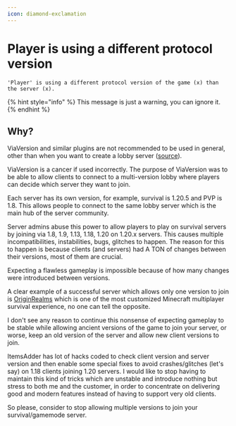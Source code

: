 ```yaml
---
icon: diamond-exclamation
---
```


# Player is using a different protocol version

`'Player' is using a different protocol version of the game (x) than the server (x).`

{% hint style="info" %}
This message is just a warning, you can ignore it.
{% endhint %}

## Why?

ViaVersion and similar plugins are not recommended to be used in general, other than when you want to create a lobby server ([source](https://github.com/PluginBugs/Issues-ItemsAdder/issues/3683)).

ViaVersion is a cancer if used incorrectly. The purpose of ViaVersion was to be able to allow clients to connect to a multi-version lobby where players can decide which server they want to join.

Each server has its own version, for example, survival is 1.20.5 and PVP is 1.8. This allows people to connect to the same lobby server which is the main hub of the server community.

Server admins abuse this power to allow players to play on survival servers by joining via 1.8, 1.9, 1.13, 1.18, 1.20 on 1.20.x servers. This causes multiple incompatibilities, instabilities, bugs, glitches to happen. The reason for this to happen is because clients (and servers) had A TON of changes between their versions, most of them are crucial.

Expecting a flawless gameplay is impossible because of how many changes were introduced between versions.

A clear example of a successful server which allows only one version to join is [OriginRealms](https://originrealms.com/) which is one of the most customized Minecraft multiplayer survival experience, no one can tell the opposite.

I don't see any reason to continue this nonsense of expecting gameplay to be stable while allowing ancient versions of the game to join your server, or worse, keep an old version of the server and allow new client versions to join.

ItemsAdder has lot of hacks coded to check client version and server version and then enable some special fixes to avoid crashes/glitches (let's say) on 1.18 clients joining 1.20 servers. I would like to stop having to maintain this kind of tricks which are unstable and introduce nothing but stress to both me and the customer, in order to concentrate on delivering good and modern features instead of having to support very old clients.

So please, consider to stop allowing multiple versions to join your survival/gamemode server.
